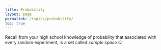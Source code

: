 ```yaml
---
title: Probability
layout: page
permalink: /topics/probability/
toc: true
---
```


Recall from your high school knowledge of probability that associated with every random experiment, is a set called *sample space* $\Omega$.
